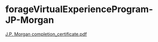 # forageVirtualExperienceProgram-JP-Morgan

[J.P. Morgan completion_certificate.pdf](https://github.com/Parul077/forageVirtualExperienceProgram-JP-Morgan/files/11890736/J.P.Morgan.completion_certificate.pdf)
